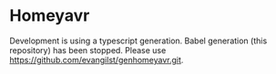 # Homeyavr

Development is using a typescript generation.
Babel generation (this repository) has been stopped.
Please use https://github.com/evangilst/genhomeyavr.git.
